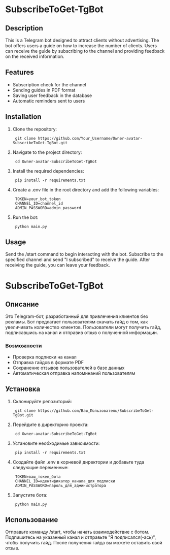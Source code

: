 # SubscribeToGet-TgBot

## Description

This is a Telegram bot designed to attract clients without advertising. The bot offers users a guide on how to increase the number of clients. Users can receive the guide by subscribing to the channel and providing feedback on the received information.

## Features

- Subscription check for the channel
- Sending guides in PDF format
- Saving user feedback in the database
- Automatic reminders sent to users

## Installation

1. Clone the repository:

        git clone https://github.com/Your_Username/Owner-avatar-SubscribeToGet-TgBot.git

2. Navigate to the project directory:

        cd Owner-avatar-SubscribeToGet-TgBot

3. Install the required dependencies:

        pip install -r requirements.txt

4. Create a .env file in the root directory and add the following variables:

        TOKEN=your_bot_token
        CHANNEL_ID=channel_id
        ADMIN_PASSWORD=admin_password

5. Run the bot:

        python main.py

## Usage

Send the /start command to begin interacting with the bot.
Subscribe to the specified channel and send "I subscribed" to receive the guide.
After receiving the guide, you can leave your feedback.


# SubscribeToGet-TgBot

## Описание

Это Telegram-бот, разработанный для привлечения клиентов без рекламы. Бот предлагает пользователям скачать гайд о том, как увеличивать количество клиентов. Пользователи могут получить гайд, подписавшись на канал и отправив отзыв о полученной информации.

### Возможности

- Проверка подписки на канал
- Отправка гайдов в формате PDF
- Сохранение отзывов пользователей в базе данных
- Автоматическая отправка напоминаний пользователям

## Установка

1. Склонируйте репозиторий:

        git clone https://github.com/Ваш_Пользователь/SubscribeToGet-TgBot.git

2. Перейдите в директорию проекта:

        cd Owner-avatar-SubscribeToGet-TgBot

3. Установите необходимые зависимости:

        pip install -r requirements.txt

4. Создайте файл .env в корневой директории и добавьте туда следующие переменные:

        TOKEN=ваш_токен_бота
        CHANNEL_ID=идентификатор_канала_для_подписки
        ADMIN_PASSWORD=пароль_для_администратора

5. Запустите бота:

        python main.py

## Использование

Отправьте команду /start, чтобы начать взаимодействие с ботом.
Подпишитесь на указанный канал и отправьте "Я подписался(-ась)", чтобы получить гайд.
После получения гайда вы можете оставить свой отзыв.
